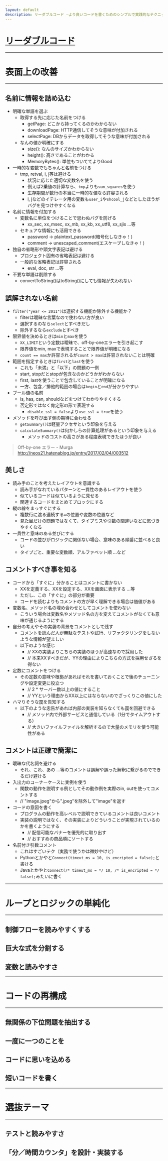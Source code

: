 ```yaml
---
layout: default
description: リーダブルコード ―より良いコードを書くためのシンプルで実践的なテクニック (Theory in practice), Dustin Boswell, Trevor Foucher, 須藤 功平, 角 征典
---
```


# [リーダブルコード](https://www.oreilly.co.jp/books/9784873115658/)

---

# 表面上の改善

---

## 名前に情報を詰め込む

 - 明確な単語を選ぶ
   - 取得する先に応じた名前をつける
     - getPage: どこから持ってくるのかわからない
     - downloadPage: HTTP通信してそうな意味が付加される
     - selectPage: DBからデータを取得してそうな意味が付加される
   - なんの値か明確にする
     - size(): なんのサイズかわからない
     - height(): 高さであることがわかる
     - MemoryBytes(): 単位もついててよりGood
 - 一時的な変数でもちゃんと名前をつける
   - tmp, retval, i, j等は避ける
     - 状況に応じた適切な変数名を使う
     - 例えば2乗値の計算なら、`tmp`よりも`sum_squares`を使う
     - 生存期間が数行の本当に一時的な値なら許容される
     - i, jなどのイテレータ用の変数も`user_i`や`shcool_j`などとしたほうがバグを見つけやすくなる
 - 名前に情報を付加する
   - 変数名に単位をつけることで思わぬバグを防げる
     - xx_sec, xx_msec, xx_mb, xx_kb, xx_utf8, xx_sjis ...等
   - セキュアな情報にも活用できる
     - password -> plaintext_password(暗号化しなきゃ！)
     - comment -> unescaped_comment(エスケープしなきゃ！)
 - 独自の省略形や頭文字表記は避ける
   - プロジェクト固有の省略表記は避ける
   - 一般的な省略表記は許容される
     - eval, doc, str ...等
 - 不要な単語は削除する
   - convertToString()はtoString()にしても情報が失われない

## 誤解されない名前

 - `filter("year <= 2011")`は選択する機能か除外する機能か？
   - filterは曖昧な言葉なので使わない方が良い
   - 選択するのなら`select`とすべきだし
   - 除外するなら`exclude`とすべき
 - 限界値を決めるときは`min`と`max`を使う
   - `XX_LIMIT`という定数は曖昧で、off-by-oneエラーを引き起こす
   - 限界値をmin, maxで表現することで限界値が明確になる
   - `count == max`か許容されるが`count > max`は許容されないことは明確
 - 範囲を指定するときは`first`と`last`を使う
   - これも「未満」と「以下」の問題の一例
   - start, stopだとstopが包含なのかどうかがわからない
   - first, lastを使うことで包含していることが明確になる
   - 一方、包含／排他的範囲の場合は`begin`と`end`が分かりやすい
 - ブール値の名前
   - is, has, can, shouldなどをつけてわかりやすくする
   - 否定形ではなく肯定形の形で表現する
     - `disable_ssl = false`より`use_ssl = true`を使う
 - メソッドを呼び出す側の期待に合わせる
   - `getSummary()`は軽量アクセサという印象を与える
   - `calculateSummary()`は何かしらの計算処理があるという印象を与える
     - メソッドのコストの高さがある程度表現できたほうが良い
 
> Off-by-one エラー - Murga  
> http://neos21.hatenablog.jp/entry/2017/02/04/003512

## 美しさ

 - 読み手のことを考えたレイアウトを意識する
   - 読み手がなれているパターンと一貫性のあるレイアウトを使う
   - 似ているコードは似ているように見せる
   - 関連するコードをまとめてブロックにする
 - 縦の線をまっすぐにする
   - 複数行に渡る連続する`=`の位置や変数の位置など
   - 見た目だけの問題ではなくて、タイプミスや引数の間違いなどに気づきやすくなる
 - 一貫性と意味のある並びにする
   - コードの並びがロジックに関係ない場合、意味のある順番に並べると良い
   - タイプごと、重要な変数順、アルファベット順 ...など

## コメントすべき事を知る

 - コードから「すぐに」分かることはコメントに書かない
   - XXを定義する、XXを設定する、XXを画面に表示する ...等
   - ただし、この「すぐに」の部分が重要
   - コードを読むよりもコメントの方が早く理解できる場合は価値がある
 - 変数名、メソッド名の埋め合わせとしてコメントを使わない
   - こういう場合は変数名やメソッド名の方を変えてコメントがなくても意味が通じるようにする
 - 自分の考えやその実装の背景をコメントとして残す
   - コメントを読んだ人が無駄なテストや試行、リファクタリングをしないような情報が望ましい
   - 以下のような感じ
     - // XXの実装よりこちらの実装のほうが高速なので採用した
     - // 本来XXすべきだが、YYの理由によりこちらの方式を採用せざるを得ない
 - 定数にコメントをつける
   - その定数の意味や根拠があればそれを書いておくことで後のチューニングや設定変更に役立つ
     - // 2 * サーバー数以上の値にすること
     - // YYという理由からXX以上にはならないのでざっくりこの値にした
 - ハマりそうな罠を告知する
   - 以下のような忠告があれば内部の実装を知らなくても罠を回避できる
     - // メソッド内で外部サービスと通信している（1分でタイムアウトする）
     - // 大きいファイルファイルを解析するので大量のメモリを使う可能性がある

## コメントは正確で簡潔に

 - 曖昧な代名詞を避ける
   - それ、これ、あの ...等のコメントは誤解や誤った解釈に繋がるのでできるだけ避ける
 - 入出力のコーナーケースに実例を使う
   - 関数の動作を説明する例としてその動作例を実際のin, outを使ってコメントする
   - // "image.jpeg"から".jpeg"を除外して"image"を返す
 - コードの意図を書く
   - プログラムの動作を高レベルで説明できているコメントは良いコメント
   - 実装の説明ではなく、その実装によりどういうことが実現されているのかを書くようにする
     - // 配信可能なバナーを優先的に取り出す
     - // おすすめの商品順にソートする
 - 名前付き引数コメント
   - これはすごいテク（実務で使うかは微妙やけど）
   - Pythonとかやと`Connect(timeut_ms = 10, is_encripted = false);`と書ける
   - Javaとかやと`Connect(/* timeut_ms = */ 10, /* is_encripted = */ false);`みたいに書く

---

# ループとロジックの単純化

---

## 制御フローを読みやすくする

## 巨大な式を分割する

## 変数と読みやすさ

---

# コードの再構成

---

## 無関係の下位問題を抽出する

## 一度に一つのことを

## コードに思いを込める

## 短いコードを書く

---

# 選抜テーマ

---

## テストと読みやすさ

## 「分／時間カウンタ」を設計・実装する


